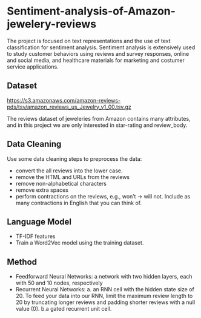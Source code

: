# Sentiment-analysis-of-Amazon-jewelery-reviews
The project is focused on text representations and the use of text classification for sentiment analysis. Sentiment analysis is extensively used to study customer behaviors using
reviews and survey responses, online and social media, and healthcare materials for marketing and costumer service applications. 

## Dataset
https://s3.amazonaws.com/amazon-reviews-pds/tsv/amazon_reviews_us_Jewelry_v1_00.tsv.gz

The reviews dataset of jeweleries from Amazon contains many attributes, and in this project we are only interested in star-rating and review_body.

## Data Cleaning
Use some data cleaning steps to preprocess the data:
- convert the all reviews into the lower case.
- remove the HTML and URLs from the reviews
- remove non-alphabetical characters
- remove extra spaces
- perform contractions on the reviews, e.g., won’t → will not. Include as
many contractions in English that you can think of.

## Language Model

- TF-IDF features
- Train a Word2Vec model using the training dataset.

## Method

- Feedforward Neural Networks: a network with two hidden layers, each with 50 and 10 nodes, respectively
- Recurrent Neural Networks: 
a. an RNN cell with the hidden state size of 20. To feed your data into our RNN, limit the maximum review length to 20 by truncating longer reviews and padding shorter reviews with a null value (0). 
b.a gated recurrent unit cell.
